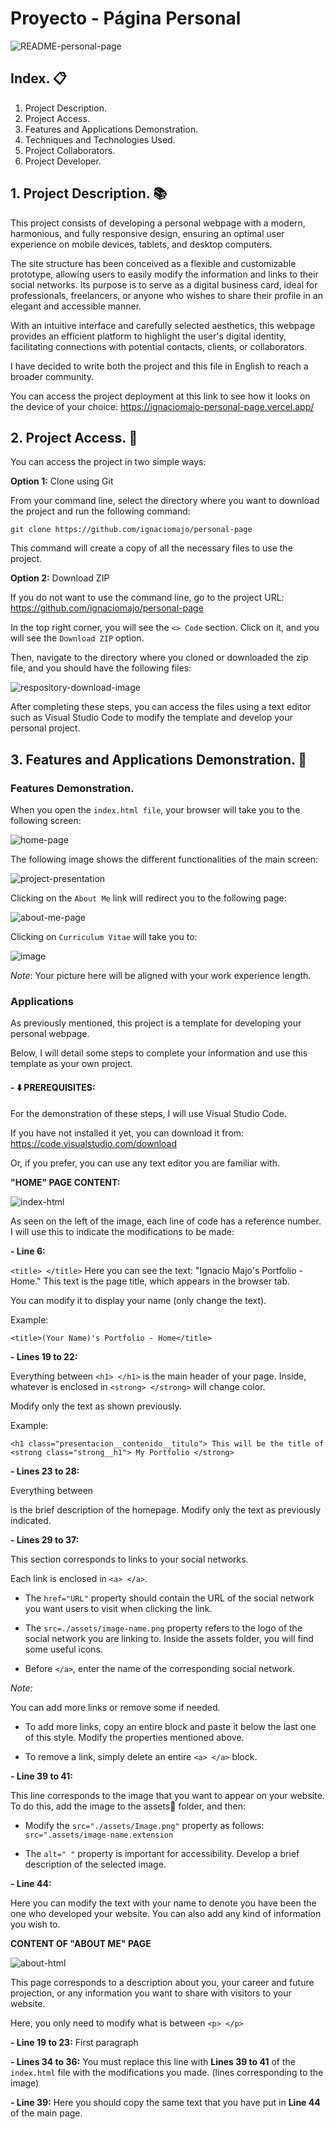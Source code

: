 # Proyecto - Página Personal

![README-personal-page](https://github.com/user-attachments/assets/d5f88205-c4d8-4415-8ba8-da8bf0f30e91)

## Index. :clipboard:

1. Project Description.
2. Project Access.
3. Features and Applications Demonstration.
4. Techniques and Technologies Used.
5. Project Collaborators.
6. Project Developer.

## 1. Project Description. :books:

This project consists of developing a personal webpage with a modern, harmonious, and fully responsive design, ensuring an optimal user experience on mobile devices, 
tablets, and desktop computers.<br>

The site structure has been conceived as a flexible and customizable prototype, allowing users to easily modify the information and links to their social networks. 
Its purpose is to serve as a digital business card, ideal for professionals, freelancers, or anyone who wishes to share their profile in an elegant and accessible manner.<br>

With an intuitive interface and carefully selected aesthetics, this webpage provides an efficient platform to highlight the user's digital identity, 
facilitating connections with potential contacts, clients, or collaborators.<br>

I have decided to write both the project and this file in English to reach a broader community.<br>

You can access the project deployment at this link to see how it looks on the device of your choice: https://ignaciomajo-personal-page.vercel.app/

## 2. Project Access. :open_file_folder:

You can access the project in two simple ways:

**Option 1:** Clone using Git

From your command line, select the directory where you want to download the project and run the following command:

`git clone https://github.com/ignaciomajo/personal-page`

This command will create a copy of all the necessary files to use the project.

**Option 2:** Download ZIP

If you do not want to use the command line, go to the project URL: https://github.com/ignaciomajo/personal-page

In the top right corner, you will see the `<> Code` section. Click on it, and you will see the `Download ZIP` option.

Then, navigate to the directory where you cloned or downloaded the zip file, and you should have the following files:

![respository-download-image](https://github.com/user-attachments/assets/46100d35-e72c-4a34-a292-951cbc58fffa)

After completing these steps, you can access the files using a text editor such as Visual Studio Code to modify the template and develop your personal project.

## 3. Features and Applications Demonstration. :memo:

### Features Demonstration.

When you open the `index.html file`, your browser will take you to the following screen:

![home-page](https://github.com/user-attachments/assets/fdcf2188-daeb-4384-bf96-22a0d9947f89)

The following image shows the different functionalities of the main screen:

![project-presentation](https://github.com/user-attachments/assets/ae8f0fcd-b2e2-41e5-ab4f-015eb089438c)

Clicking on the `About Me` link will redirect you to the following page:

![about-me-page](https://github.com/user-attachments/assets/c1d311e6-6d9d-4349-8c39-cbff5a2a3e13)

Clicking on `Curriculum Vitae` will take you to:

![image](https://github.com/user-attachments/assets/2cf5f76d-b8bd-4d1b-8405-5600eae6357b)

*Note*: Your picture here will be aligned with your work experience length.

### Applications

As previously mentioned, this project is a template for developing your personal webpage.

Below, I will detail some steps to complete your information and use this template as your own project.

#### - :arrow_down: PREREQUISITES:

For the demonstration of these steps, I will use Visual Studio Code.

If you have not installed it yet, you can download it from: https://code.visualstudio.com/download

Or, if you prefer, you can use any text editor you are familiar with.

**"HOME" PAGE CONTENT:**

![index-html](https://github.com/user-attachments/assets/f72b8fd5-ae51-4294-90c4-85285a82be8d)

As seen on the left of the image, each line of code has a reference number. I will use this to indicate the modifications to be made:

**- Line 6:**

`<title> </title>` Here you can see the text: "Ignacio Majo's Portfolio - Home." This text is the page title, which appears in the browser tab.

You can modify it to display your name (only change the text).

Example:

`<title>(Your Name)'s Portfolio - Home</title>`

**- Lines 19 to 22:**

Everything between `<h1> </h1>` is the main header of your page. Inside, whatever is enclosed in `<strong> </strong>` will change color.

Modify only the text as shown previously.

Example:

`<h1 class="presentacion__contenido__titulo">
This will be the title of <strong class="strong__h1"> My Portfolio </strong>`

**- Lines 23 to 28:**

Everything between <p> </p> is the brief description of the homepage.
Modify only the text as previously indicated.

**- Lines 29 to 37:**

This section corresponds to links to your social networks.

Each link is enclosed in `<a> </a>`.

* The `href="URL"` property should contain the URL of the social network you want users to visit when clicking the link.

* The `src=./assets/image-name.png` property refers to the logo of the social network you are linking to. Inside the assets folder, you will find some useful icons.

* Before `</a>`, enter the name of the corresponding social network.

*Note:*

You can add more links or remove some if needed.

* To add more links, copy an entire <a> </a> block and paste it below the last one of this style. Modify the properties mentioned above.

* To remove a link, simply delete an entire `<a> </a>` block.

**- Line 39 to 41:**

This line corresponds to the image that you want to appear on your website. To do this, add the image to the assets:file_folder: folder, and then:

* Modify the `src="./assets/Image.png"` property as follows: `src=".assets/image-name.extension`

* The `alt=" "` property is important for accessibility. Develop a brief description of the selected image.

**- Line 44:**

Here you can modify the text with your name to denote you have been the one who developed your website. You can also add any kind of information you wish to.<br>

**CONTENT OF "ABOUT ME" PAGE**

![about-html](https://github.com/user-attachments/assets/eafb3b6a-3fbc-45f9-83d4-10aa87386a3c)

This page corresponds to a description about you, your career and future projection, or any information you want to share with visitors to your website.

Here, you only need to modify what is between `<p> </p>`

**- Line 19 to 23:** First paragraph

**- Lines 34 to 36:** You must replace this line with **Lines 39 to 41** of the `index.html` file with the modifications you made. (lines corresponding to the image)

**- Line 39:** Here you should copy the same text that you have put in **Line 44** of the main page.
